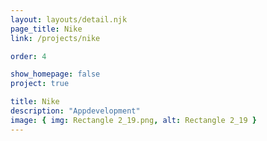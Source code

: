```yaml
---
layout: layouts/detail.njk
page_title: Nike
link: /projects/nike

order: 4

show_homepage: false
project: true

title: Nike
description: "Appdevelopment"
image: { img: Rectangle 2_19.png, alt: Rectangle 2_19 }
---
```

